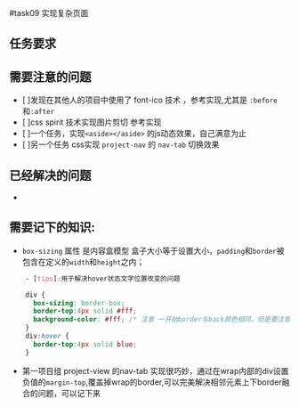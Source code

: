 #task09 实现复杂页面
## 任务要求
## 需要注意的问题
   - [ ]发现在其他人的项目中使用了 font-ico 技术 ，参考实现,尤其是 `:before`和`:after`
   - [ ]css spirit 技术实现图片剪切 参考实现
   - [ ]一个任务，实现`<aside></aside>` 的js动态效果，自己满意为止
   - [ ]另一个任务 css实现 `project-nav` 的 `nav-tab` 切换效果 
    
## 已经解决的问题
   - 

## 需要记下的知识:
- `box-sizing` 属性 是内容盒模型 盒子大小等于设置大小，`padding`和`border`被包含在定义的`width`和`height`之内；

    
```css
    - [tips]:用于解决hover状态文字位置改变的问题

    div {
      box-sizing: border-box;
      border-top:4px solid #fff;
      background-color: #fff; /* 注意 一开始border与back颜色相同，但是要注意居中问题*/
    }
    div:hover {
      border-top:4px solid blue;
    }   
```

- 第一项目组 project-view 的nav-tab 实现很巧妙，通过在wrap内部的div设置负值的`margin-top`,覆盖掉wrap的border,可以完美解决相邻元素上下border融合的问题，可以记下来
       
    


